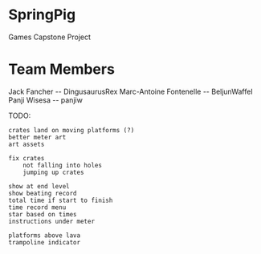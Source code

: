 # SpringPig
Games Capstone Project

# Team Members
Jack Fancher -- DingusaurusRex
Marc-Antoine Fontenelle -- BeljunWaffel
Panji Wisesa -- panjiw

TODO:
	
	crates land on moving platforms (?)
	better meter art
	art assets

	fix crates
	    not falling into holes
	    jumping up crates

	show at end level
	show beating record
	total time if start to finish
	time record menu
	star based on times
	instructions under meter

    platforms above lava
    trampoline indicator